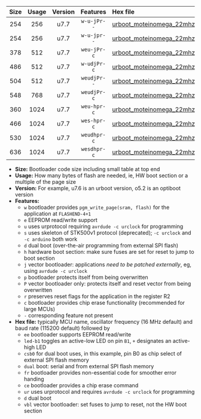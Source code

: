 |Size|Usage|Version|Features|Hex file|
|:-:|:-:|:-:|:-:|:--|
|254|256|u7.7|`w-u-jPr--`|[urboot_moteinomega_22mhz1184_57600bps_led+d7_ur_vbl.hex](https://raw.githubusercontent.com/stefanrueger/urboot.hex/main/boards/moteinomega/fcpu_22mhz1184/57600_bps/urboot_moteinomega_22mhz1184_57600bps_led+d7_ur_vbl.hex)|
|254|256|u7.7|`w-u-jpr--`|[urboot_moteinomega_22mhz1184_57600bps_led+d7_fr_ur_vbl.hex](https://raw.githubusercontent.com/stefanrueger/urboot.hex/main/boards/moteinomega/fcpu_22mhz1184/57600_bps/urboot_moteinomega_22mhz1184_57600bps_led+d7_fr_ur_vbl.hex)|
|378|512|u7.7|`weu-jPr-c`|[urboot_moteinomega_22mhz1184_57600bps_ee_led+d7_fr_ce_ur_vbl.hex](https://raw.githubusercontent.com/stefanrueger/urboot.hex/main/boards/moteinomega/fcpu_22mhz1184/57600_bps/urboot_moteinomega_22mhz1184_57600bps_ee_led+d7_fr_ce_ur_vbl.hex)|
|486|512|u7.7|`w-udjPr-c`|[urboot_moteinomega_22mhz1184_57600bps_led+d7_csc7_dual_fr_ce_ur_vbl.hex](https://raw.githubusercontent.com/stefanrueger/urboot.hex/main/boards/moteinomega/fcpu_22mhz1184/57600_bps/urboot_moteinomega_22mhz1184_57600bps_led+d7_csc7_dual_fr_ce_ur_vbl.hex)|
|504|512|u7.7|`weudjPr--`|[urboot_moteinomega_22mhz1184_57600bps_ee_led+d7_csc7_dual_fr_ur_vbl.hex](https://raw.githubusercontent.com/stefanrueger/urboot.hex/main/boards/moteinomega/fcpu_22mhz1184/57600_bps/urboot_moteinomega_22mhz1184_57600bps_ee_led+d7_csc7_dual_fr_ur_vbl.hex)|
|548|768|u7.7|`weudjPr-c`|[urboot_moteinomega_22mhz1184_57600bps_ee_led+d7_csc7_dual_fr_ce_ur_vbl.hex](https://raw.githubusercontent.com/stefanrueger/urboot.hex/main/boards/moteinomega/fcpu_22mhz1184/57600_bps/urboot_moteinomega_22mhz1184_57600bps_ee_led+d7_csc7_dual_fr_ce_ur_vbl.hex)|
|360|1024|u7.7|`weu-hpr-c`|[urboot_moteinomega_22mhz1184_57600bps_ee_led+d7_fr_ce_ur.hex](https://raw.githubusercontent.com/stefanrueger/urboot.hex/main/boards/moteinomega/fcpu_22mhz1184/57600_bps/urboot_moteinomega_22mhz1184_57600bps_ee_led+d7_fr_ce_ur.hex)|
|466|1024|u7.7|`wes-hpr-c`|[urboot_moteinomega_22mhz1184_57600bps_ee_led+d7_fr_ce.hex](https://raw.githubusercontent.com/stefanrueger/urboot.hex/main/boards/moteinomega/fcpu_22mhz1184/57600_bps/urboot_moteinomega_22mhz1184_57600bps_ee_led+d7_fr_ce.hex)|
|530|1024|u7.7|`weudhpr-c`|[urboot_moteinomega_22mhz1184_57600bps_ee_led+d7_csc7_dual_fr_ce_ur.hex](https://raw.githubusercontent.com/stefanrueger/urboot.hex/main/boards/moteinomega/fcpu_22mhz1184/57600_bps/urboot_moteinomega_22mhz1184_57600bps_ee_led+d7_csc7_dual_fr_ce_ur.hex)|
|636|1024|u7.7|`wesdhpr-c`|[urboot_moteinomega_22mhz1184_57600bps_ee_led+d7_csc7_dual_fr_ce.hex](https://raw.githubusercontent.com/stefanrueger/urboot.hex/main/boards/moteinomega/fcpu_22mhz1184/57600_bps/urboot_moteinomega_22mhz1184_57600bps_ee_led+d7_csc7_dual_fr_ce.hex)|

- **Size:** Bootloader code size including small table at top end
- **Usage:** How many bytes of flash are needed, ie, HW boot section or a multiple of the page size
- **Version:** For example, u7.6 is an urboot version, o5.2 is an optiboot version
- **Features:**
  + `w` bootloader provides `pgm_write_page(sram, flash)` for the application at `FLASHEND-4+1`
  + `e` EEPROM read/write support
  + `u` uses urprotocol requiring `avrdude -c urclock` for programming
  + `s` uses skeleton of STK500v1 protocol (deprecated); `-c urclock` and `-c arduino` both work
  + `d` dual boot (over-the-air programming from external SPI flash)
  + `h` hardware boot section: make sure fuses are set for reset to jump to boot section
  + `j` vector bootloader: applications *need to be patched externally*, eg, using `avrdude -c urclock`
  + `p` bootloader protects itself from being overwritten
  + `P` vector bootloader only: protects itself and reset vector from being overwritten
  + `r` preserves reset flags for the application in the register R2
  + `c` bootloader provides chip erase functionality (recommended for large MCUs)
  + `-` corresponding feature not present
- **Hex file:** typically MCU name, oscillator frequency (16 MHz default) and baud rate (115200 default) followed by
  + `ee` bootloader supports EEPROM read/write
  + `led-b1` toggles an active-low LED on pin `B1`, `+` designates an active-high LED
  + `csb0` for dual boot uses, in this example, pin B0 as chip select of external SPI flash memory
  + `dual` boot: serial and from external SPI flash memory
  + `fr` bootloader provides non-essential code for smoother error handing
  + `ce` bootloader provides a chip erase command
  + `ur` uses urprotocol and requires `avrdude -c urclock` for programming
  + `d` dual boot
  + `vbl` vector bootloader: set fuses to jump to reset, not the HW boot section
